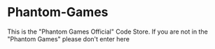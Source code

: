 # Phantom-Games
This is the "Phantom Games Official" Code Store. If you are not in the "Phantom Games" please don't enter here
